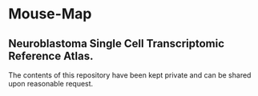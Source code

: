 # Mouse-Map
## Neuroblastoma Single Cell Transcriptomic Reference Atlas.

The contents of this repository have been kept private and can be shared upon reasonable request.
